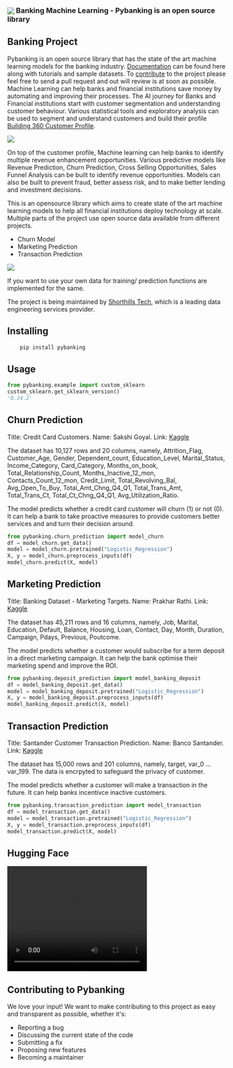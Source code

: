 <h3><img align="center" src="https://github.com/shorthillstech/Pybanking/blob/main/logo.png"> Banking Machine Learning - Pybanking is an open source library </h3>

## Banking Project
Pybanking is an open source library that has the state of the art machine learning models for the banking industry. [Documentation](https://pybanking.gitbook.io/pybanking-shorthillstech/) can be found here along with tutorials and sample datasets. To [contribute](https://github.com/shorthillstech/Pybanking/) to the project please feel free to send a pull request and out will review is at soon as possible. Machine Learning can help banks and financial institutions save money by automating and improving their processes. 
The AI journey for Banks and Financial institutions start with customer segmentation and understanding customer behaviour. Various statistical tools and exploratory analysis can be used to segment and understand customers and build their profile [Building 360 Customer Profile](https://towardsdatascience.com/enabling-data-ai-in-retail-banking-part-1-customer-analytics-journey-54a7ce7d2a81).

<img align="center" src="https://github.com/shorthillstech/Pybanking/blob/main/images/cust360.png">

On top of the customer profile, Machine learning can help banks to identify multiple revenue enhancement opportunities. Various predictive models like Revenue Prediction, Churn Prediction, Cross Selling Opportunities, Sales Funnel Analysis can be built to identify revenue opportunities. Models can also be built to prevent fraud, better assess risk, and to make better lending and investment decisions.

This is an opensource library which aims to create state of the art machine learning models to help all financial institutions deploy technology at scale. Multiple parts of the project use open source data available from different projects.

- Churn Model
- Marketing Prediction
- Transaction Prediction

<img align="center" src="https://github.com/shorthillstech/Pybanking/blob/main/images/model.png">

If you want to use your own data for training/ prediction functions are implemented for the same.

The project is being maintained by [Shorthills Tech](https://www.shorthillstech.com/about), which is a leading data engineering services provider.

## Installing

```bash
    pip install pybanking
```

## Usage

```python
from pybanking.example import custom_sklearn
custom_sklearn.get_sklearn_version()
'0.24.2'
```

## Churn Prediction

Title: Credit Card Customers. Name: Sakshi Goyal. Link: [Kaggle](https://www.kaggle.com/datasets/sakshigoyal7/credit-card-customers?datasetId=982921&sortBy=voteCount)

The dataset has 10,127 rows and 20 columns, namely, Attrition_Flag, Customer_Age, Gender, Dependent_count, Education_Level, Marital_Status, Income_Category, Card_Category, Months_on_book, Total_Relationship_Count, Months_Inactive_12_mon, Contacts_Count_12_mon, Credit_Limit, Total_Revolving_Bal, Avg_Open_To_Buy, Total_Amt_Chng_Q4_Q1, Total_Trans_Amt, Total_Trans_Ct, Total_Ct_Chng_Q4_Q1, Avg_Utilization_Ratio.

The model predicts whether a credit card customer will churn (1) or not (0). It can help a bank to take proactive measures to provide customers better services and and turn their decision around.

```python
from pybanking.churn_prediction import model_churn
df = model_churn.get_data()
model = model_churn.pretrained("Logistic_Regression")
X, y = model_churn.preprocess_inputs(df)
model_churn.predict(X, model)
```   

## Marketing Prediction

Title: Banking Dataset - Marketing Targets. Name: Prakhar Rathi. Link: [Kaggle](https://www.kaggle.com/datasets/prakharrathi25/banking-dataset-marketing-targets)

The dataset has 45,211 rows and 16 columns, namely, Job, Marital, Education, Default, Balance, Housing, Loan, Contact, Day, Month, Duration, Campaign, Pdays, Previous, Poutcome.

The model predicts whether a customer would subscribe for a term deposit in a direct marketing campaign. It can help the bank optimise their marketing spend and improve the ROI.

```python
from pybanking.deposit_prediction import model_banking_deposit
df = model_banking_deposit.get_data()
model = model_banking_deposit.pretrained("Logistic_Regression")
X, y = model_banking_deposit.preprocess_inputs(df)
model_banking_deposit.predict(X, model)
```
    
## Transaction Prediction

Title: Santander Customer Transaction Prediction. Name: Banco Santander. Link: [Kaggle](https://www.kaggle.com/competitions/santander-customer-transaction-prediction/overview)

The dataset has 15,000 rows and 201 columns, namely, target, var_0 ... var_199. The data is encrpyted to safeguard the privacy of customer.

The model predicts whether a customer will make a transaction in the future. It can help banks incentivce inactive customers.

```python
from pybanking.transaction_prediction import model_transaction
df = model_transaction.get_data()
model = model_transaction.pretrained("Logistic_Regression")
X, y = model_transaction.preprocess_inputs(df)
model_transaction.predict(X, model)
```

## Hugging Face

<video width="320" height="240" controls>
  <source src="https://github.com/shorthillstech/Pybanking/blob/main/images/Pybanking_Churn.mov" type="video/mov">
</video>

## Contributing to Pybanking

We love your input! We want to make contributing to this project as easy and transparent as possible, whether it's:

- Reporting a bug
- Discussing the current state of the code
- Submitting a fix
- Proposing new features
- Becoming a maintainer
